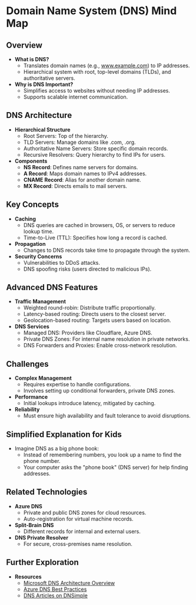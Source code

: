 # Domain Name System (DNS) Mind Map

## Overview
- **What is DNS?**
  - Translates domain names (e.g., www.example.com) to IP addresses.
  - Hierarchical system with root, top-level domains (TLDs), and authoritative servers.
- **Why is DNS Important?**
  - Simplifies access to websites without needing IP addresses.
  - Supports scalable internet communication.

## DNS Architecture
- **Hierarchical Structure**
  - Root Servers: Top of the hierarchy.
  - TLD Servers: Manage domains like .com, .org.
  - Authoritative Name Servers: Store specific domain records.
  - Recursive Resolvers: Query hierarchy to find IPs for users.
- **Components**
  - **NS Record**: Defines name servers for domains.
  - **A Record**: Maps domain names to IPv4 addresses.
  - **CNAME Record**: Alias for another domain name.
  - **MX Record**: Directs emails to mail servers.

## Key Concepts
- **Caching**
  - DNS queries are cached in browsers, OS, or servers to reduce lookup time.
  - Time-to-Live (TTL): Specifies how long a record is cached.
- **Propagation**
  - Changes to DNS records take time to propagate through the system.
- **Security Concerns**
  - Vulnerabilities to DDoS attacks.
  - DNS spoofing risks (users directed to malicious IPs).

## Advanced DNS Features
- **Traffic Management**
  - Weighted round-robin: Distribute traffic proportionally.
  - Latency-based routing: Directs users to the closest server.
  - Geolocation-based routing: Targets users based on location.
- **DNS Services**
  - Managed DNS: Providers like Cloudflare, Azure DNS.
  - Private DNS Zones: For internal name resolution in private networks.
  - DNS Forwarders and Proxies: Enable cross-network resolution.

## Challenges
- **Complex Management**
  - Requires expertise to handle configurations.
  - Involves setting up conditional forwarders, private DNS zones.
- **Performance**
  - Initial lookups introduce latency, mitigated by caching.
- **Reliability**
  - Must ensure high availability and fault tolerance to avoid disruptions.

## Simplified Explanation for Kids
- Imagine DNS as a big phone book:
  - Instead of remembering numbers, you look up a name to find the phone number.
  - Your computer asks the "phone book" (DNS server) for help finding addresses.

## Related Technologies
- **Azure DNS**
  - Private and public DNS zones for cloud resources.
  - Auto-registration for virtual machine records.
- **Split-Brain DNS**
  - Different records for internal and external users.
- **DNS Private Resolver**
  - For secure, cross-premises name resolution.

## Further Exploration
- **Resources**
  - [Microsoft DNS Architecture Overview](https://learn.microsoft.com/en-us/previous-versions/windows/it-pro/windows-server-2008-R2-and-2008/dd197427(v=ws.10)?redirectedfrom=MSDN)
  - [Azure DNS Best Practices](https://learn.microsoft.com/en-us/azure/cloud-adoption-framework/ready/azure-best-practices/dns-for-on-premises-and-azure-resources)
  - [DNS Articles on DNSimple](https://support.dnsimple.com/categories/dns/)